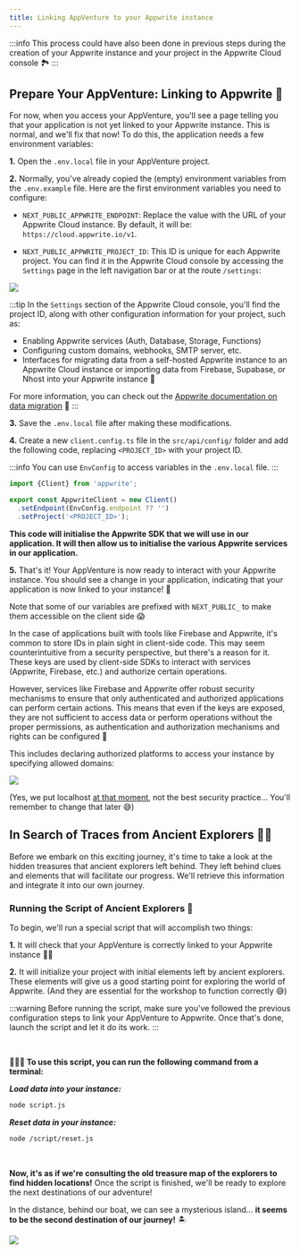 ```yaml
---
title: Linking AppVenture to your Appwrite instance
---
```


<Hero
title="Linking AppVenture to your Appwrite instance 🌐"
image="/assets/workshop/configuration/app/bay_link.jpg"
description="Congratulations, you've prepared your AppVenture, and now it's time to link it to your Appwrite Cloud
instance! 🔗"
/>

:::info
This process could have also been done in previous steps during the creation of your
Appwrite instance and your project in the Appwrite Cloud console 🏞️
:::

## Prepare Your AppVenture: Linking to Appwrite 🧵

For now, when you access your AppVenture, you'll see a page telling you that your application is not yet linked to your
Appwrite instance. This is normal, and we'll fix that now! To do this, the application needs a few environment
variables:

**1.** Open the `.env.local` file in your AppVenture project.

**2.** Normally, you've already copied the (empty) environment variables from the `.env.example` file. Here are the
first environment variables you need to configure:

- `NEXT_PUBLIC_APPWRITE_ENDPOINT`: Replace the value with the URL of your Appwrite Cloud instance. By default, it will
  be: `https://cloud.appwrite.io/v1`.

- `NEXT_PUBLIC_APPWRITE_PROJECT_ID`: This ID is unique for each Appwrite project. You can find it in the Appwrite Cloud
  console by accessing the `Settings` page in the left navigation bar or at the route `/settings`:

<Image src="/assets/workshop/configuration/app/console_settings.png" imageAlt="Project settings screen" withSpacing></Image>

:::tip
In the `Settings` section of the Appwrite Cloud console, you'll find the project ID, along with other configuration
information for your project, such as:

- Enabling Appwrite services (Auth, Database, Storage, Functions)
- Configuring custom domains, webhooks, SMTP server, etc.
- Interfaces for migrating data from a self-hosted Appwrite instance to an Appwrite Cloud instance or importing data
  from Firebase, Supabase, or Nhost into your Appwrite instance 🤩

For more information, you can check out
the [Appwrite documentation on data migration](https://appwrite.io/docs/advanced/migrations) 📘
:::

**3.** Save the `.env.local` file after making these modifications.

**4.** Create a new `client.config.ts` file in the `src/api/config/` folder and add the following code,
replacing `<PROJECT_ID>` with your project ID.

:::info
You can use `EnvConfig` to access variables in the `.env.local` file.
:::

```js
import {Client} from 'appwrite';

export const AppwriteClient = new Client()
  .setEndpoint(EnvConfig.endpoint ?? '')
  .setProject('<PROJECT_ID>');
```

**This code will initialise the Appwrite SDK that we will use in our application. It will then allow us to initialise the
various Appwrite services in our application.**

**5.** That's it! Your AppVenture is now ready to interact with your Appwrite instance. You should see a change in your
application, indicating that your application is now linked to your instance! 🎊

<InfoBonus title="Warning: We Have IDs in Plain Sight in Client-Side Code!! 😱">

Note that some of our variables are prefixed with `NEXT_PUBLIC_` to make them accessible on the client side 😱

In the case of applications built with tools like Firebase and Appwrite, it's common to store IDs in plain sight in
client-side code. This may seem counterintuitive from a security perspective, but there's a reason for it. These keys
are used by client-side SDKs to interact with services (Appwrite, Firebase, etc.) and authorize certain operations.

However, services like Firebase and Appwrite offer robust security mechanisms to ensure that only authenticated and
authorized applications can perform certain actions. This means that even if the keys are exposed, they are not
sufficient to access data or perform operations without the proper permissions, as authentication and authorization
mechanisms and rights can be configured 📝

This includes declaring authorized platforms to access your instance by specifying allowed domains:

<Image src="/assets/workshop/configuration/app/domains.png" imageAlt="Console domain screen" withSpacing></Image>

(Yes, we put
localhost [at that moment](./appwrite-configuration.md#etape-3%EF%B8%8F%E2%83%A3-ajouter-une-plateforme-web-a-votre-projet-%F0%9F%8C%90),
not the best security practice... You'll remember to change that later 😅)

</InfoBonus>

## In Search of Traces from Ancient Explorers 🕵️‍♂️

Before we embark on this exciting journey, it's time to take a look at the hidden treasures that ancient explorers left
behind. They left behind clues and elements that will facilitate our progress. We'll retrieve this information and
integrate it into our own journey.

### Running the Script of Ancient Explorers 📜

To begin, we'll run a special script that will accomplish two things:

**1.** It will check that your AppVenture is correctly linked to your Appwrite instance 💪🏼

**2.** It will initialize your project with initial elements left by ancient explorers. These elements will give us a
good starting point for exploring the world of Appwrite. (And they are essential for the workshop to function correctly
😅)

:::warning
Before running the script, make sure you've followed the previous configuration steps to link your AppVenture to
Appwrite. Once that's done, launch the script and let it do its work.
:::

<br/>

[//]: # (TODO : à compléter une fois le clean code effectué)
**🧑🏼‍💻 To use this script, you can run the following command from a terminal:**

_**Load data into your instance:**_

```bash
node script.js
```

_**Reset data in your instance:**_

```bash
node /script/reset.js
```

<br/>

**Now, it's as if we're consulting the old treasure map of the explorers to find hidden locations!** Once the script is finished, we'll be ready to explore the next destinations of our adventure!

In the distance, behind our boat, we can see a mysterious island... **it seems to be the second destination of our
journey!** 🏝️

<Image src="/assets/workshop/configuration/app/bay_app_ile.jpeg" imageAlt="Console domain screen" withSpacing></Image>